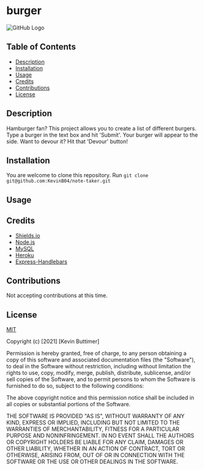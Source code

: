# burger

![GitHub Logo](https://img.shields.io/badge/license-MIT-green)

 ## Table of Contents
   - [Description](#description)
   - [Installation](#installation)
   - [Usage](#usage)
   - [Credits](#credits)
   - [Contributions](#Contributions)
   - [License](#license)

 ## Description
  Hamburger fan? This project allows you to create a list of different burgers. Type a burger in the text box and hit 'Submit'. Your burger will appear to the side. Want to devour it? Hit that 'Devour' button!

  ## Installation
  You are welcome to clone this repository. Run `git clone git@github.com:KevinB04/note-taker.git`

  ## Usage

  

  ## Credits
  * [Shields.io](https://shields.io/)
  * [Node.js](https://nodejs.org/en/)
  * [MySQL](https://www.mysql.com/)
  * [Heroku](https://www.heroku.com/)
  * [Express-Handlebars](https://www.npmjs.com/package/express-handlebars)

  ## Contributions
  Not accepting contributions at this time.

  ## License
  [MIT](https://choosealicense.com/licenses/mit/)

Copyright (c) [2021] [Kevin Buttimer]

Permission is hereby granted, free of charge, to any person obtaining a copy
of this software and associated documentation files (the "Software"), to deal
in the Software without restriction, including without limitation the rights
to use, copy, modify, merge, publish, distribute, sublicense, and/or sell
copies of the Software, and to permit persons to whom the Software is
furnished to do so, subject to the following conditions:

The above copyright notice and this permission notice shall be included in all
copies or substantial portions of the Software.

THE SOFTWARE IS PROVIDED "AS IS", WITHOUT WARRANTY OF ANY KIND, EXPRESS OR
IMPLIED, INCLUDING BUT NOT LIMITED TO THE WARRANTIES OF MERCHANTABILITY,
FITNESS FOR A PARTICULAR PURPOSE AND NONINFRINGEMENT. IN NO EVENT SHALL THE
AUTHORS OR COPYRIGHT HOLDERS BE LIABLE FOR ANY CLAIM, DAMAGES OR OTHER
LIABILITY, WHETHER IN AN ACTION OF CONTRACT, TORT OR OTHERWISE, ARISING FROM,
OUT OF OR IN CONNECTION WITH THE SOFTWARE OR THE USE OR OTHER DEALINGS IN THE
SOFTWARE.